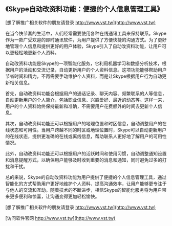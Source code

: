 ## **《Skype自动改资料功能：便捷的个人信息管理工具》**

[想了解推广相关软件的朋友请登录 http://www.vst.tw](http://www.vst.tw)

在当今快节奏的生活中，人们经常需要使用各种在线通讯工具来保持联系。Skype作为一款广受欢迎的即时通讯软件，为用户提供了方便快捷的沟通方式。为了更好地管理个人信息和提供更好的用户体验，Skype引入了自动改资料功能，让用户可以更轻松地更新个人资料。

自动改资料功能是Skype的一项智能化服务，它利用机器学习和数据分析技术，根据用户的活动和交流记录，自动更新用户的个人资料信息。这项功能能够帮助用户节省时间和精力，不再需要手动维护个人资料，而是让Skype根据用户行为自动更新相关信息。

首先，自动改资料功能会根据用户的通话记录、聊天内容、频繁联系的人等信息，自动更新用户的个人简介，包括职业信息、兴趣爱好、最近的动态等。这样一来，用户的个人资料始终保持最新和准确，不需要用户花费额外的时间去更新个人信息。

其次，自动改资料功能还可以根据用户的地理位置和时区信息，自动调整用户的在线状态和可用性。当用户跨越不同的时区或地理位置时，Skype可以自动更新用户的在线状态，提供更准确的在线或离线信息，帮助联系人更好地了解用户的可用性情况。

此外，自动改资料功能还可以根据用户的活跃时间和使用习惯，自动调整通知设置和消息提醒方式，以确保用户能够及时收到重要的消息和通知，同时避免过多的打扰和干扰。

总的来说，Skype的自动改资料功能为用户提供了便捷的个人信息管理工具，通过智能化的方式帮助用户更好地维护个人资料、提高沟通效率，让用户能够更专注于与他人的交流和互动。随着技术的不断进步，相信Skype的智能化服务将为用户带来更多便利和惊喜，让沟通变得更加轻松愉快。

[想了解推广相关软件的朋友请登录 http://www.vst.tw](http://www.vst.tw)


[访问软件官网 http://www.vst.tw](http://www.vst.tw)
